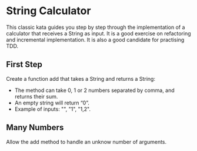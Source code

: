 # String Calculator
This classic kata guides you step by step through the implementation of a calculator that receives a String as input. 
It is a good exercise on refactoring and incremental implementation. It is also a good candidate for practising TDD.

## First Step
Create a function add that takes a String and returns a String:
- The method can take 0, 1 or 2 numbers separated by comma, and returns their sum.
- An empty string will return “0”.
- Example of inputs: "", "1", "1,2".
## Many Numbers
Allow the add method to handle an unknow number of arguments.